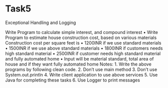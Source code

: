 # Task5
Exceptional Handling and Logging

 Write Program to calculate simple interest, and compound interest • Write Program to estimate house construction cost, based on various materials Construction cost per square feet is • 1200INR if we use standard materials • 1500INR if we use above standard materials • 1800INR if customers needs high standard material • 2500INR if customer needs high standard material and fully automated home • Input will be material standard, total area of house and if they want fully automated home
Notes: 1. Write the above programs by following clean code. 2. Don’t use main method 3. Don’t use System.out.println 4. Write client application to use above services 5. Use Java for completing these tasks 6. Use Logger to print messages
